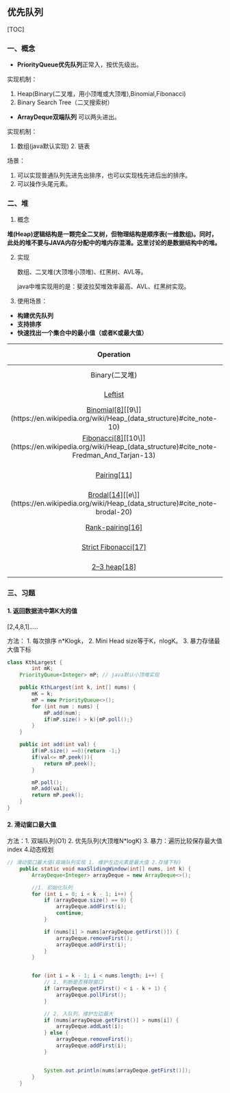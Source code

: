 ## 优先队列

[TOC]

### 一、概念

- **PriorityQueue优先队列**正常入，按优先级出。

实现机制：

1. Heap(Binary(二叉堆，用小顶堆或大顶堆),Binomial,Fibonacci)
2. Binary Search Tree（二叉搜索树）

- **ArrayDeque双端队列** 可以两头进出。

实现机制：

1. 数组(java默认实现) 2. 链表

场景：

1. 可以实现普通队列先进先出排序，也可以实现栈先进后出的排序。
2. 可以操作头尾元素。

### 二、堆

1. 概念

​	**堆(Heap)逻辑结构是一颗完全二叉树，但物理结构是顺序表(一维数组)。同时，此处的堆不要与JAVA内存分配中的堆内存混淆。这里讨论的是数据结构中的堆。**

2. 实现

   数组、二叉堆(大顶堆小顶堆)、红黑树、AVL等。

   java中堆实现用的是：斐波拉契堆效率最高、AVL、红黑树实现。

3. 使用场景：

- **构建优先队列**
- **支持排序**
- **快速找出一个集合中的最小值（或者K或最大值）**

|                          Operation                           |   find-max   |                          delete-max                          |                            insert                            |                         increase-key                         |                             meld                             |
| :----------------------------------------------------------: | :----------: | :----------------------------------------------------------: | :----------------------------------------------------------: | :----------------------------------------------------------: | :----------------------------------------------------------: |
|                        Binary(二叉堆)                        |    *Θ*(1)    |                         *Θ*(log *n*)                         |                         *O*(log *n*)                         |                         *O*(log *n*)                         |                           *Θ*(*n*)                           |
|    [Leftist](https://en.wikipedia.org/wiki/Leftist_tree)     |    *Θ*(1)    |                         *Θ*(log *n*)                         |                         *Θ*(log *n*)                         |                         *O*(log *n*)                         |                         *Θ*(log *n*)                         |
| [Binomial](https://en.wikipedia.org/wiki/Binomial_heap)[[8\]](https://en.wikipedia.org/wiki/Heap_(data_structure)#cite_note-CLRS-9)[[9\]](https://en.wikipedia.org/wiki/Heap_(data_structure)#cite_note-10) |    *Θ*(1)    |                         *Θ*(log *n*)                         | *Θ*(1)[[b\]](https://en.wikipedia.org/wiki/Heap_(data_structure)#cite_note-amortized-11) |                         *Θ*(log *n*)                         | *O*(log *n*)[[c\]](https://en.wikipedia.org/wiki/Heap_(data_structure)#cite_note-meld-12) |
| [Fibonacci](https://en.wikipedia.org/wiki/Fibonacci_heap)[[8\]](https://en.wikipedia.org/wiki/Heap_(data_structure)#cite_note-CLRS-9)[[10\]](https://en.wikipedia.org/wiki/Heap_(data_structure)#cite_note-Fredman_And_Tarjan-13) |    *Θ*(1)    | *O*(log *n*)[[b\]](https://en.wikipedia.org/wiki/Heap_(data_structure)#cite_note-amortized-11) |                            *Θ*(1)                            | *Θ*(1)[[b\]](https://en.wikipedia.org/wiki/Heap_(data_structure)#cite_note-amortized-11) |                            *Θ*(1)                            |
| [Pairing](https://en.wikipedia.org/wiki/Pairing_heap)[[11\]](https://en.wikipedia.org/wiki/Heap_(data_structure)#cite_note-Iacono-14) |    *Θ*(1)    | *O*(log *n*)[[b\]](https://en.wikipedia.org/wiki/Heap_(data_structure)#cite_note-amortized-11) |                            *Θ*(1)                            | *o*(log *n*)[[b\]](https://en.wikipedia.org/wiki/Heap_(data_structure)#cite_note-amortized-11)[[d\]](https://en.wikipedia.org/wiki/Heap_(data_structure)#cite_note-pairingdecreasekey-17) |                            *Θ*(1)                            |
| [Brodal](https://en.wikipedia.org/wiki/Brodal_queue)[[14\]](https://en.wikipedia.org/wiki/Heap_(data_structure)#cite_note-18)[[e\]](https://en.wikipedia.org/wiki/Heap_(data_structure)#cite_note-brodal-20) |    *Θ*(1)    |                         *O*(log *n*)                         |                            *Θ*(1)                            |                            *Θ*(1)                            |                            *Θ*(1)                            |
| [Rank-pairing](https://en.wikipedia.org/w/index.php?title=Rank-pairing_heap&action=edit&redlink=1)[[16\]](https://en.wikipedia.org/wiki/Heap_(data_structure)#cite_note-21) |    *Θ*(1)    | *O*(log *n*)[[b\]](https://en.wikipedia.org/wiki/Heap_(data_structure)#cite_note-amortized-11) |                            *Θ*(1)                            | *Θ*(1)[[b\]](https://en.wikipedia.org/wiki/Heap_(data_structure)#cite_note-amortized-11) |                            *Θ*(1)                            |
| [Strict Fibonacci](https://en.wikipedia.org/wiki/Fibonacci_heap)[[17\]](https://en.wikipedia.org/wiki/Heap_(data_structure)#cite_note-22) |    *Θ*(1)    |                         *O*(log *n*)                         |                            *Θ*(1)                            |                            *Θ*(1)                            |                            *Θ*(1)                            |
| [2–3 heap](https://en.wikipedia.org/wiki/2–3_heap)[[18\]](https://en.wikipedia.org/wiki/Heap_(data_structure)#cite_note-23) | *O*(log *n*) | *O*(log *n*)[[b\]](https://en.wikipedia.org/wiki/Heap_(data_structure)#cite_note-amortized-11) | *O*(log *n*)[[b\]](https://en.wikipedia.org/wiki/Heap_(data_structure)#cite_note-amortized-11) |                            *Θ*(1)                            |                             *?*                              |

### 三、习题

#### 1. 返回数据流中第K大的值

[2,4,8,1].....

方法：  1. 每次排序 n*Klogk， 2. Mini Head size等于K，nlogK。 3. 暴力存储最大值下标

```java
class KthLargest {
		int mK;
    PriorityQueue<Integer> mP; // java默认小顶堆实现

    public KthLargest(int k, int[] nums) {
        mK = k;
        mP = new PriorityQueue<>();
        for (int num : nums) {
            mP.add(num);
            if(mP.size() > k){mP.poll();}
        }
    }

    public int add(int val) {
        if(mP.size() ==0){return -1;}
        if(val<= mP.peek()){
            return mP.peek();
        }

        mP.poll();
        mP.add(val);
        return mP.peek();
    }
}
```

#### 2. 滑动窗口最大值

方法：1. 双端队列(O1) 2. 优先队列(大顶堆N*logK) 3. 暴力：遍历比较保存最大值index 4.动态规划

```java
// 滑动窗口最大值(双端队列实现 1. 维护左边元素是最大值 2.存储下标)
    public static void maxSlidingWindow(int[] nums, int k) {
        ArrayDeque<Integer> arrayDeque = new ArrayDeque<>();

        //1. 初始化队列
        for (int i = 0; i < k - 1; i++) {
            if (arrayDeque.size() == 0) {
                arrayDeque.addFirst(i);
                continue;
            }

            if (nums[i] > nums[arrayDeque.getFirst()]) {
                arrayDeque.removeFirst();
                arrayDeque.addFirst(i);
            }
        }


        for (int i = k - 1; i < nums.length; i++) {
            // 1. 判断是否移除窗口
            if (arrayDeque.getFirst() < i - k + 1) {
                arrayDeque.pollFirst();
            }

            // 2. 入队列，维护左边最大
            if (nums[arrayDeque.getFirst()] > nums[i]) {
                arrayDeque.addLast(i);
            } else {
                arrayDeque.removeFirst();
                arrayDeque.addFirst(i);
            }


            System.out.println(nums[arrayDeque.getFirst()]);
        }
    }
```

